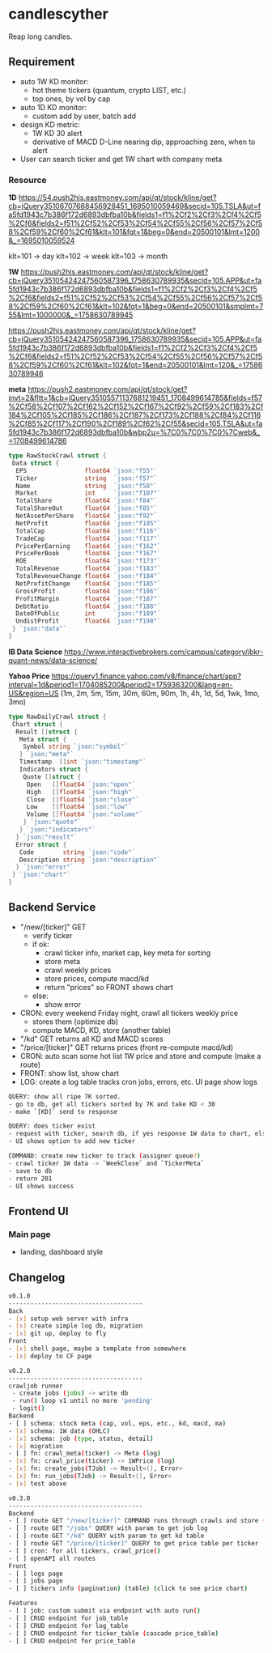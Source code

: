 # candlescyther

Reap long candles.

## Requirement

- auto 1W KD monitor:
  - hot theme tickers (quantum, crypto LIST, etc.)
  - top ones, by vol by cap
- auto 1D KD monitor:
  - custom add by user, batch add
- design KD metric:
  - 1W KD 30 alert
  - derivative of MACD D-Line nearing dip, approaching zero, when to alert
- User can search ticker and get 1W chart with company meta

### Resource

**1D**
<https://54.push2his.eastmoney.com/api/qt/stock/kline/get?cb=jQuery35106707668456928451_1695010059469&secid=105.TSLA&ut=fa5fd1943c7b386f172d6893dbfba10b&fields1=f1%2Cf2%2Cf3%2Cf4%2Cf5%2Cf6&fields2=f51%2Cf52%2Cf53%2Cf54%2Cf55%2Cf56%2Cf57%2Cf58%2Cf59%2Cf60%2Cf61&klt=101&fqt=1&beg=0&end=20500101&lmt=1200&_=1695010059524>

klt=101 -> day
klt=102 -> week
klt=103 -> month

**1W**
<https://push2his.eastmoney.com/api/qt/stock/kline/get?cb=jQuery35105424247560587396_1758630789935&secid=105.APP&ut=fa5fd1943c7b386f172d6893dbfba10b&fields1=f1%2Cf2%2Cf3%2Cf4%2Cf5%2Cf6&fields2=f51%2Cf52%2Cf53%2Cf54%2Cf55%2Cf56%2Cf57%2Cf58%2Cf59%2Cf60%2Cf61&klt=102&fqt=1&beg=0&end=20500101&smplmt=755&lmt=1000000&_=1758630789945>

<https://push2his.eastmoney.com/api/qt/stock/kline/get?cb=jQuery35105424247560587396_1758630789935&secid=105.APP&ut=fa5fd1943c7b386f172d6893dbfba10b&fields1=f1%2Cf2%2Cf3%2Cf4%2Cf5%2Cf6&fields2=f51%2Cf52%2Cf53%2Cf54%2Cf55%2Cf56%2Cf57%2Cf58%2Cf59%2Cf60%2Cf61&klt=102&fqt=1&end=20500101&lmt=120&_=1758630789946>

**meta**
<https://push2.eastmoney.com/api/qt/stock/get?invt=2&fltt=1&cb=jQuery35105571137681219451_1708499614785&fields=f57%2Cf58%2Cf107%2Cf162%2Cf152%2Cf167%2Cf92%2Cf59%2Cf183%2Cf184%2Cf105%2Cf185%2Cf186%2Cf187%2Cf173%2Cf188%2Cf84%2Cf116%2Cf85%2Cf117%2Cf190%2Cf189%2Cf62%2Cf55&secid=105.TSLA&ut=fa5fd1943c7b386f172d6893dbfba10b&wbp2u=%7C0%7C0%7C0%7Cweb&_=1708499614786>

```go
type RawStockCrawl struct {
 Data struct {
  EPS                float64 `json:"f55"`
  Ticker             string  `json:"f57"`
  Name               string  `json:"f58"`
  Market             int     `json:"f107"`
  TotalShare         float64 `json:"f84"`
  TotalShareOut      float64 `json:"f85"`
  NetAssetPerShare   float64 `json:"f92"`
  NetProfit          float64 `json:"f105"`
  TotalCap           float64 `json:"f116"`
  TradeCap           float64 `json:"f117"`
  PricePerEarning    float64 `json:"f162"`
  PricePerBook       float64 `json:"f167"`
  ROE                float64 `json:"f173"`
  TotalRevenue       float64 `json:"f183"`
  TotalRevenueChange float64 `json:"f184"`
  NetProfitChange    float64 `json:"f185"`
  GrossProfit        float64 `json:"f186"`
  ProfitMargin       float64 `json:"f187"`
  DebtRatio          float64 `json:"f188"`
  DateOfPublic       int     `json:"f189"`
  UndistProfit       float64 `json:"f190"`
 } `json:"data"`
}

```

**IB Data Science**
<https://www.interactivebrokers.com/campus/category/ibkr-quant-news/data-science/>

**Yahoo Price**
<https://query1.finance.yahoo.com/v8/finance/chart/app?interval=1d&period1=1704085200&period2=1759363200&lang=en-US&region=US>
(1m, 2m, 5m, 15m, 30m, 60m, 90m, 1h, 4h, 1d, 5d, 1wk, 1mo, 3mo)

```go
type RawDailyCrawl struct {
 Chart struct {
  Result []struct {
   Meta struct {
    Symbol string `json:"symbol"`
   } `json:"meta"`
   Timestamp  []int `json:"timestamp"`
   Indicators struct {
    Quote []struct {
     Open   []float64 `json:"open"`
     High   []float64 `json:"high"`
     Close  []float64 `json:"close"`
     Low    []float64 `json:"low"`
     Volume []float64 `json:"volume"`
    } `json:"quote"`
   } `json:"indicators"`
  } `json:"result"`
  Error struct {
   Code        string `json:"code"`
   Description string `json:"description"`
  } `json:"error"`
 } `json:"chart"`
}

```

## Backend Service

- "/new/[ticker]" GET
  - verify ticker
  - if ok:
    - crawl ticker info, market cap, key meta for sorting
    - store meta
    - crawl weekly prices
    - store prices, compute macd/kd
    - return "prices" so FRONT shows chart
  - else:
    - show error
- CRON: every weekend Friday night, crawl all tickers weekly price
  - stores them (optimize db)
  - compute MACD, KD, store (another table)
- "/kd" GET returns all KD and MACD scores
- "/price/[ticker]" GET returns prices (front re-compute macd/kd)
- CRON: auto scan some hot list 1W price and store and compute (make a route)
- FRONT: show list, show chart
- LOG: create a log table tracks cron jobs, errors, etc. UI page show logs

```sh
QUERY: show all ripe 7K sorted.
- go to db, get all tickers sorted by 7K and take KD < 30
- make `[KD]` send to response

QUERY: does ticker exist
- request with ticker, search db, if yes response 1W data to chart, else return no,
- UI shows option to add new ticker

COMMAND: create new ticker to track (assigner queue?)
- crawl ticker 1W data -> `WeekClose` and `TickerMeta`
- save to db
- return 201
- UI shows success
```

## Frontend UI

### Main page

- landing, dashboard style

## Changelog

```sh
v0.1.0
-------------------------------------
Back
- [x] setup web server with infra
- [x] create simple log db, migration
- [x] git up, deploy to fly
Front
- [x] shell page, maybe a template from somewhere
- [x] deploy to CF page

v0.2.0
-------------------------------------
crawljob runner
 - create jobs (jobs) -> write db
 - run() loop v1 until no more 'pending'
 - logit()
Backend
- [ ] schema: stock meta (cap, vol, eps, etc., kd, macd, ma)
- [x] schema: 1W data (OHLC)
- [x] schema: job (type, status, detail)
- [x] migration
- [ ] fn: crawl_meta(ticker) -> Meta (log)
- [x] fn: crawl_price(ticker) -> 1WPrice (log)
- [x] fn: create_jobs(TJob) -> Result<(), Error>
- [x] fn: run_jobs(TJob) -> Result<(), Error>
- [x] test above

v0.3.0
-------------------------------------
Backend
- [ ] route GET "/new/[ticker]" COMMAND runs through crawls and store (async) (log)
- [ ] route GET "/jobs" QUERY with param to get job log
- [ ] route GET "/kd" QUERY with param to get kd table
- [ ] route GET "/price/[ticker]" QUERY to get price table per ticker
- [ ] cron: for all tickers, crawl_price()
- [ ] openAPI all routes
Front
- [ ] logs page
- [ ] jobs page
- [ ] tickers info (pagination) (table) (click to see price chart)

Features
- [ ] job: custom submit via endpoint with auto run()
- [ ] CRUD endpoint for job_table
- [ ] CRUD endpoint for log_table
- [ ] CRUD endpoint for ticker_table (cascade price_table)
- [ ] CRUD endpoint for price_table
```
